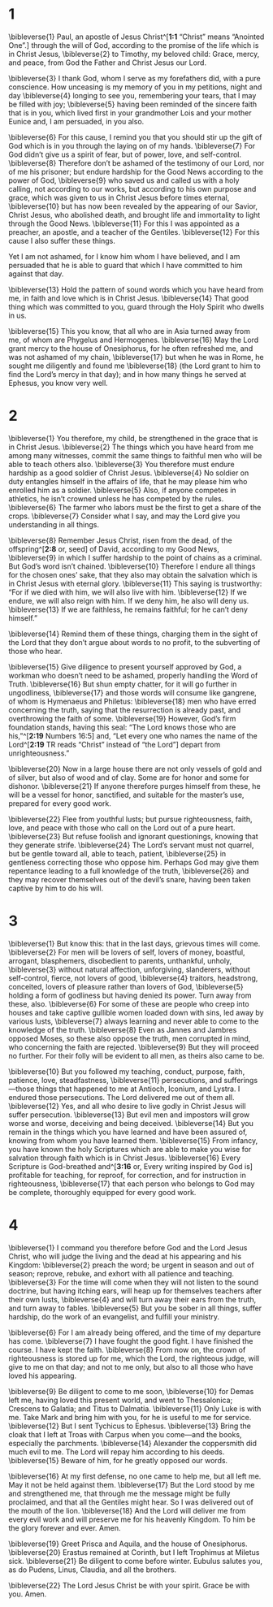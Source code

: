 # 1 
\bibleverse{1} Paul, an apostle of Jesus Christ^[**1:1** “Christ” means “Anointed One”.] through the will of God, according to the promise of the life which is in Christ Jesus, \bibleverse{2} to Timothy, my beloved child: Grace, mercy, and peace, from God the Father and Christ Jesus our Lord. 

\bibleverse{3} I thank God, whom I serve as my forefathers did, with a pure conscience. How unceasing is my memory of you in my petitions, night and day \bibleverse{4} longing to see you, remembering your tears, that I may be filled with joy; \bibleverse{5} having been reminded of the sincere faith that is in you, which lived first in your grandmother Lois and your mother Eunice and, I am persuaded, in you also. 

\bibleverse{6} For this cause, I remind you that you should stir up the gift of God which is in you through the laying on of my hands. \bibleverse{7} For God didn’t give us a spirit of fear, but of power, love, and self-control. \bibleverse{8} Therefore don’t be ashamed of the testimony of our Lord, nor of me his prisoner; but endure hardship for the Good News according to the power of God, \bibleverse{9} who saved us and called us with a holy calling, not according to our works, but according to his own purpose and grace, which was given to us in Christ Jesus before times eternal, \bibleverse{10} but has now been revealed by the appearing of our Savior, Christ Jesus, who abolished death, and brought life and immortality to light through the Good News. \bibleverse{11} For this I was appointed as a preacher, an apostle, and a teacher of the Gentiles. \bibleverse{12} For this cause I also suffer these things. 

Yet I am not ashamed, for I know him whom I have believed, and I am persuaded that he is able to guard that which I have committed to him against that day. 

\bibleverse{13} Hold the pattern of sound words which you have heard from me, in faith and love which is in Christ Jesus. \bibleverse{14} That good thing which was committed to you, guard through the Holy Spirit who dwells in us. 

\bibleverse{15} This you know, that all who are in Asia turned away from me, of whom are Phygelus and Hermogenes. \bibleverse{16} May the Lord grant mercy to the house of Onesiphorus, for he often refreshed me, and was not ashamed of my chain, \bibleverse{17} but when he was in Rome, he sought me diligently and found me \bibleverse{18} (the Lord grant to him to find the Lord’s mercy in that day); and in how many things he served at Ephesus, you know very well. 

# 2 
\bibleverse{1} You therefore, my child, be strengthened in the grace that is in Christ Jesus. \bibleverse{2} The things which you have heard from me among many witnesses, commit the same things to faithful men who will be able to teach others also. \bibleverse{3} You therefore must endure hardship as a good soldier of Christ Jesus. \bibleverse{4} No soldier on duty entangles himself in the affairs of life, that he may please him who enrolled him as a soldier. \bibleverse{5} Also, if anyone competes in athletics, he isn’t crowned unless he has competed by the rules. \bibleverse{6} The farmer who labors must be the first to get a share of the crops. \bibleverse{7} Consider what I say, and may the Lord give you understanding in all things. 

\bibleverse{8} Remember Jesus Christ, risen from the dead, of the offspring^[**2:8** or, seed] of David, according to my Good News, \bibleverse{9} in which I suffer hardship to the point of chains as a criminal. But God’s word isn’t chained. \bibleverse{10} Therefore I endure all things for the chosen ones’ sake, that they also may obtain the salvation which is in Christ Jesus with eternal glory. \bibleverse{11} This saying is trustworthy: “For if we died with him, we will also live with him. \bibleverse{12} If we endure, we will also reign with him. If we deny him, he also will deny us. \bibleverse{13} If we are faithless, he remains faithful; for he can’t deny himself.” 

\bibleverse{14} Remind them of these things, charging them in the sight of the Lord that they don’t argue about words to no profit, to the subverting of those who hear. 

\bibleverse{15} Give diligence to present yourself approved by God, a workman who doesn’t need to be ashamed, properly handling the Word of Truth. \bibleverse{16} But shun empty chatter, for it will go further in ungodliness, \bibleverse{17} and those words will consume like gangrene, of whom is Hymenaeus and Philetus: \bibleverse{18} men who have erred concerning the truth, saying that the resurrection is already past, and overthrowing the faith of some. \bibleverse{19} However, God’s firm foundation stands, having this seal: “The Lord knows those who are his,”^[**2:19** Numbers 16:5] and, “Let every one who names the name of the Lord^[**2:19** TR reads “Christ” instead of “the Lord”] depart from unrighteousness.” 

\bibleverse{20} Now in a large house there are not only vessels of gold and of silver, but also of wood and of clay. Some are for honor and some for dishonor. \bibleverse{21} If anyone therefore purges himself from these, he will be a vessel for honor, sanctified, and suitable for the master’s use, prepared for every good work. 

\bibleverse{22} Flee from youthful lusts; but pursue righteousness, faith, love, and peace with those who call on the Lord out of a pure heart. \bibleverse{23} But refuse foolish and ignorant questionings, knowing that they generate strife. \bibleverse{24} The Lord’s servant must not quarrel, but be gentle toward all, able to teach, patient, \bibleverse{25} in gentleness correcting those who oppose him. Perhaps God may give them repentance leading to a full knowledge of the truth, \bibleverse{26} and they may recover themselves out of the devil’s snare, having been taken captive by him to do his will. 

# 3 
\bibleverse{1} But know this: that in the last days, grievous times will come. \bibleverse{2} For men will be lovers of self, lovers of money, boastful, arrogant, blasphemers, disobedient to parents, unthankful, unholy, \bibleverse{3} without natural affection, unforgiving, slanderers, without self-control, fierce, not lovers of good, \bibleverse{4} traitors, headstrong, conceited, lovers of pleasure rather than lovers of God, \bibleverse{5} holding a form of godliness but having denied its power. Turn away from these, also. \bibleverse{6} For some of these are people who creep into houses and take captive gullible women loaded down with sins, led away by various lusts, \bibleverse{7} always learning and never able to come to the knowledge of the truth. \bibleverse{8} Even as Jannes and Jambres opposed Moses, so these also oppose the truth, men corrupted in mind, who concerning the faith are rejected. \bibleverse{9} But they will proceed no further. For their folly will be evident to all men, as theirs also came to be. 

\bibleverse{10} But you followed my teaching, conduct, purpose, faith, patience, love, steadfastness, \bibleverse{11} persecutions, and sufferings—those things that happened to me at Antioch, Iconium, and Lystra. I endured those persecutions. The Lord delivered me out of them all. \bibleverse{12} Yes, and all who desire to live godly in Christ Jesus will suffer persecution. \bibleverse{13} But evil men and impostors will grow worse and worse, deceiving and being deceived. \bibleverse{14} But you remain in the things which you have learned and have been assured of, knowing from whom you have learned them. \bibleverse{15} From infancy, you have known the holy Scriptures which are able to make you wise for salvation through faith which is in Christ Jesus. \bibleverse{16} Every Scripture is God-breathed and^[**3:16** or, Every writing inspired by God is] profitable for teaching, for reproof, for correction, and for instruction in righteousness, \bibleverse{17} that each person who belongs to God may be complete, thoroughly equipped for every good work.

# 4 
\bibleverse{1} I command you therefore before God and the Lord Jesus Christ, who will judge the living and the dead at his appearing and his Kingdom: \bibleverse{2} preach the word; be urgent in season and out of season; reprove, rebuke, and exhort with all patience and teaching. \bibleverse{3} For the time will come when they will not listen to the sound doctrine, but having itching ears, will heap up for themselves teachers after their own lusts, \bibleverse{4} and will turn away their ears from the truth, and turn away to fables. \bibleverse{5} But you be sober in all things, suffer hardship, do the work of an evangelist, and fulfill your ministry. 

\bibleverse{6} For I am already being offered, and the time of my departure has come. \bibleverse{7} I have fought the good fight. I have finished the course. I have kept the faith. \bibleverse{8} From now on, the crown of righteousness is stored up for me, which the Lord, the righteous judge, will give to me on that day; and not to me only, but also to all those who have loved his appearing. 

\bibleverse{9} Be diligent to come to me soon, \bibleverse{10} for Demas left me, having loved this present world, and went to Thessalonica; Crescens to Galatia; and Titus to Dalmatia. \bibleverse{11} Only Luke is with me. Take Mark and bring him with you, for he is useful to me for service. \bibleverse{12} But I sent Tychicus to Ephesus. \bibleverse{13} Bring the cloak that I left at Troas with Carpus when you come—and the books, especially the parchments. \bibleverse{14} Alexander the coppersmith did much evil to me. The Lord will repay him according to his deeds. \bibleverse{15} Beware of him, for he greatly opposed our words. 

\bibleverse{16} At my first defense, no one came to help me, but all left me. May it not be held against them. \bibleverse{17} But the Lord stood by me and strengthened me, that through me the message might be fully proclaimed, and that all the Gentiles might hear. So I was delivered out of the mouth of the lion. \bibleverse{18} And the Lord will deliver me from every evil work and will preserve me for his heavenly Kingdom. To him be the glory forever and ever. Amen. 

\bibleverse{19} Greet Prisca and Aquila, and the house of Onesiphorus. \bibleverse{20} Erastus remained at Corinth, but I left Trophimus at Miletus sick. \bibleverse{21} Be diligent to come before winter. Eubulus salutes you, as do Pudens, Linus, Claudia, and all the brothers. 

\bibleverse{22} The Lord Jesus Christ be with your spirit. Grace be with you. Amen. 